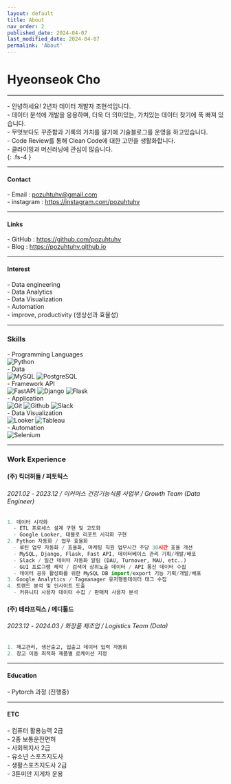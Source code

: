 ```yaml
---
layout: default
title: About
nav_order: 2
published_date: 2024-04-07
last_modified_date: 2024-04-07
permalink: 'About'
---
```


# Hyeonseok Cho
- - -
\- 안녕하세요! 2년차 데이터 개발자 조현석입니다.<br>
\- 데이터 분석에 개발을 응용하며, 더욱 더 의미있는, 가치있는 데이터 찾기에 푹 빠져 있습니다.<br>
\- 무엇보다도 꾸준함과 기록의 가치를 알기에 기술블로그를 운영을 하고있습니다. <br>
\- Code Review를 통해 Clean Code에 대한 고민을 생활화합니다.<br>
\- 클라이밍과 머신러닝에 관심이 많습니다.<br>
{: .fs-4 }
- - -
#### Contact
\- Email : <pozuhtuhv@gmail.com><br>
\- instagram : <https://instagram.com/pozuhtuhv>
- - -
#### Links
\- GitHub : <https://github.com/pozuhtuhv><br>
\- Blog : <https://pozuhtuhv.github.io>
- - -
#### Interest
\- Data engineering<br>
\- Data Analytics<br>
\- Data Visualization<br>
\- Automation<br>
\- improve, productivity (생상선과 효율성)
- - -
### Skills
\- Programming Languages<br>
![Python](https://img.shields.io/badge/Python-3776AB?style=flat-square&logo=Python&logoColor=white) <br>
\- Data<br>
![MySQL](https://img.shields.io/badge/MySQL-3776AB?style=flat-square&logo=MySQL&logoColor=white) ![PostgreSQL](https://img.shields.io/badge/PostgreSQL-273E4E?style=flat-square&logo=PostgreSQL&logoColor=white)<br>
\- Framework API<br>
![FastAPI](https://img.shields.io/badge/FastAPI-3776AB?style=flat-square&logo=FastAPI&logoColor=white) ![Django](https://img.shields.io/badge/Django-darkgreen?style=flat-square&logo=django&logoColor=white) ![Flask](https://img.shields.io/badge/Flask-black?style=flat-square&logo=Flask&logoColor=white)<br>
\- Application<br>
![Git](https://img.shields.io/badge/Git-orange?style=flat-square&logo=Git&logoColor=white) ![Github](https://img.shields.io/badge/Github-black?style=flat-square&logo=Github&logoColor=white) ![Slack](https://img.shields.io/badge/Slack-800080?style=flat-square&logo=Slack&logoColor=white)<br>
\- Data Visualization<br>
![Looker](https://img.shields.io/badge/Looker-blue?style=flat-square&logo=Looker&logoColor=white) ![Tableau](https://img.shields.io/badge/Tableau-800080?style=flat-square&logo=Tableau&logoColor=white)<br>
\- Automation<br>
![Selenium](https://img.shields.io/badge/Selenium-Green?style=flat-square&logo=Selenium&logoColor=white) 
- - -
### Work Experience
#### (주) 킥더허들 / 피토틱스
###### 2021.02 - 2023.12 / 이커머스 건강기능식품 사업부 / Growth Team (Data Engineer)
```python
1. 데이터 시각화
  - ETL 프로세스 설계 구현 및 고도화
  - Google Looker, 태블로 리포트 시각화 구현
2. Python 자동화 / 업무 효율화
  - 루틴 업무 자동화 / 효율화, 마케팅 직원 업무시간 주당 30시간 효율 개선
  - MySQL, Django, Flask, Fast API, 데이터베이스 관리 기획/개발/배포
  - Slack / 일간 데이터 자동화 알림 (DAU, Turnover, MAU, etc..)
  - GUI 프로그램 제작 / 검색어 상위노출 데이터 / API 통신 데이터 수집
  - 데이터 공유 활성화를 위한 MySQL DB import/export 기능 기획/개발/배포
3. Google Analytics / Tagmanager 유저행동데이터 태그 수집
4. 트랜드 분석 및 인사이트 도출
  - 커뮤니티 사용자 데이터 수집 / 판매처 사용자 분석
```
#### (주) 테라프릭스 / 메디톨드
###### 2023.12 - 2024.03 / 화장품 제조업 / Logistics Team (Data)
```python
1. 재고관리, 생산출고, 입출고 데이터 입력 자동화
2. 창고 이동 최적화 제품별 로케이션 지정
```
- - -
#### Education
\- Pytorch 과정 (진행중)
- - -
#### ETC
\- 컴퓨터 활용능력 2급<br>
\- 2종 보통운전면허<br>
\- 사회복지사 2급<br>
\- 유소년 스포츠지도사<br>
\- 생활스포츠지도사 2급<br>
\- 3톤미만 지게차 운용<br>
